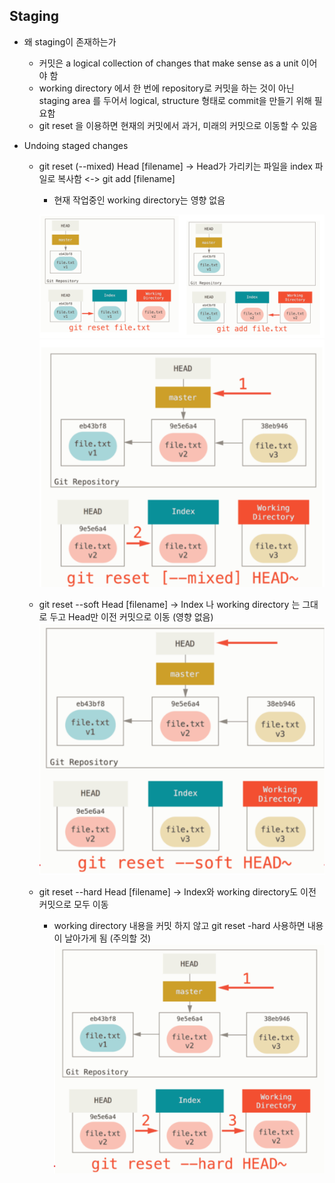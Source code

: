 ## Staging

- 왜 staging이 존재하는가

  - 커밋은 a logical collection of changes that make sense as a unit 이어야 함
  - working directory 에서 한 번에 repository로 커밋을 하는 것이 아닌 staging area 를 두어서 logical, structure 형태로 commit을 만들기 위해 필요함
  - git reset 을 이용하면 현재의 커밋에서 과거, 미래의 커밋으로 이동할 수 있음

- Undoing staged changes

  - git reset (--mixed) Head [filename] -> Head가 가리키는 파일을 index 파일로 복사함 <-> git add [filename]

    - 현재 작업중인 working directory는 영향 없음

    ![exmaple-stagingMixed1](./images/staging-mixed1.png)
    ![exmaple-stagingMixed2](./images/staging-mixed2.png)

  - git reset --soft Head [filename] -> Index 나 working directory 는 그대로 두고 Head만 이전 커밋으로 이동 (영향 없음)
    ![exmaple-stagingSoft](./images/staging-soft.png)

  - git reset --hard Head [filename] -> Index와 working directory도 이전 커밋으로 모두 이동
    - working directory 내용을 커밋 하지 않고 git reset -hard 사용하면 내용이 날아가게 됨 (주의할 것)
      ![exmaple-stagingHard](./images/staging-hard.png)
